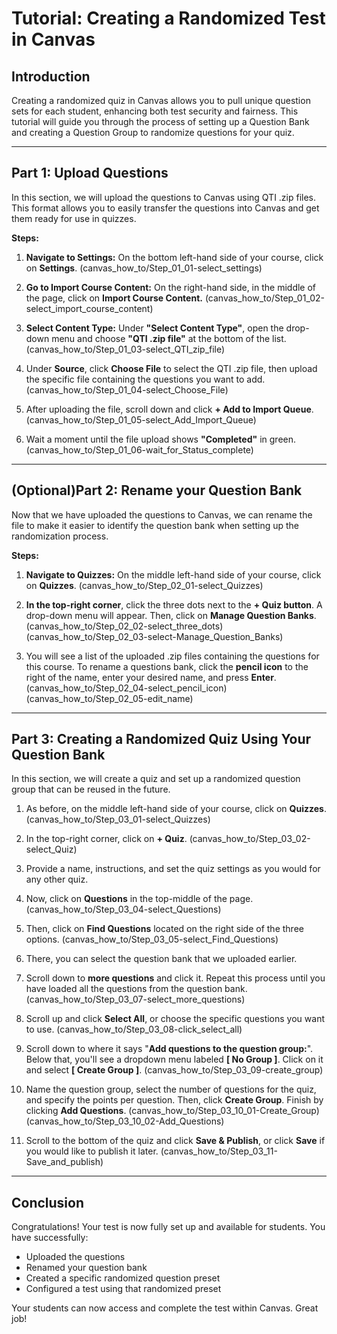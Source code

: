 # **Tutorial: Creating a Randomized Test in Canvas**

## **Introduction**
Creating a randomized quiz in Canvas allows you to pull unique question sets for each student, enhancing both test security and fairness. This tutorial will guide you through the process of setting up a Question Bank and creating a Question Group to randomize questions for your quiz.

---

## **Part 1: Upload Questions**
In this section, we will upload the questions to Canvas using QTI .zip files. This format allows you to easily transfer the questions into Canvas and get them ready for use in quizzes.

**Steps:**

1. **Navigate to Settings:** On the bottom left-hand side of your course, click on **Settings**.
(canvas_how_to/Step_01_01-select_settings) 

2. **Go to Import Course Content:** On the right-hand side, in the middle of the page, click on **Import Course Content.**
(canvas_how_to/Step_01_02-select_import_course_content)

3. **Select Content Type:** Under **"Select Content Type"**, open the drop-down menu and choose **"QTI .zip file"** at the bottom of the list.
(canvas_how_to/Step_01_03-select_QTI_zip_file)

4. Under **Source**, click **Choose File** to select the QTI .zip file, then upload the specific file containing the questions you want to add.
(canvas_how_to/Step_01_04-select_Choose_File)

5. After uploading the file, scroll down and click **+ Add to Import Queue**.
(canvas_how_to/Step_01_05-select_Add_Import_Queue)

6. Wait a moment until the file upload shows **"Completed"** in green.
(canvas_how_to/Step_01_06-wait_for_Status_complete)

---

## **(Optional)Part 2: Rename your Question Bank**
Now that we have uploaded the questions to Canvas, we can rename the file to make it easier to identify the question bank when setting up the randomization process.

**Steps:**

1. **Navigate to Quizzes:** On the middle left-hand side of your course, click on **Quizzes**.
(canvas_how_to/Step_02_01-select_Quizzes)

2. **In the top-right corner**, click the three dots next to the **+ Quiz button**. A drop-down menu will appear. Then, click on **Manage Question Banks**.
(canvas_how_to/Step_02_02-select_three_dots)
(canvas_how_to/Step_02_03-select-Manage_Question_Banks)

3. You will see a list of the uploaded .zip files containing the questions for this course. To rename a questions bank, click the **pencil icon** to the right of the name, enter your desired name, and press **Enter**.
(canvas_how_to/Step_02_04-select_pencil_icon)
(canvas_how_to/Step_02_05-edit_name)

---

## **Part 3: Creating a Randomized Quiz Using Your Question Bank**
In this section, we will create a quiz and set up a randomized question group that can be reused in the future.

1. As before, on the middle left-hand side of your course, click on **Quizzes**.
(canvas_how_to/Step_03_01-select_Quizzes)

2. In the top-right corner, click on **+ Quiz**.
(canvas_how_to/Step_03_02-select_Quiz)

3. Provide a name, instructions, and set the quiz settings as you would for any other quiz.

4. Now, click on **Questions** in the top-middle of the page.
(canvas_how_to/Step_03_04-select_Questions)

5. Then, click on **Find Questions** located on the right side of the three options.
(canvas_how_to/Step_03_05-select_Find_Questions)

6. There, you can select the question bank that we uploaded earlier.

7. Scroll down to **more questions** and click it. Repeat this process until you have loaded all the questions from the question bank.
(canvas_how_to/Step_03_07-select_more_questions)

8. Scroll up and click **Select All**, or choose the specific questions you want to use.
(canvas_how_to/Step_03_08-click_select_all)

9. Scroll down to where it says "**Add questions to the question group:**". Below that, you'll see a dropdown menu labeled **[ No Group ]**. Click on it and select **[ Create Group ]**.
(canvas_how_to/Step_03_09-create_group)

10. Name the question group, select the number of questions for the quiz, and specify the points per question. Then, click **Create Group**. Finish by clicking **Add Questions**.
(canvas_how_to/Step_03_10_01-Create_Group)
(canvas_how_to/Step_03_10_02-Add_Questions)

11. Scroll to the bottom of the quiz and click **Save & Publish**, or click **Save** if you would like to publish it later.
(canvas_how_to/Step_03_11-Save_and_publish)

---

## **Conclusion**
Congratulations! Your test is now fully set up and available for students. You have successfully:
- Uploaded the questions
- Renamed your question bank
- Created a specific randomized question preset
- Configured a test using that randomized preset

Your students can now access and complete the test within Canvas. Great job!
